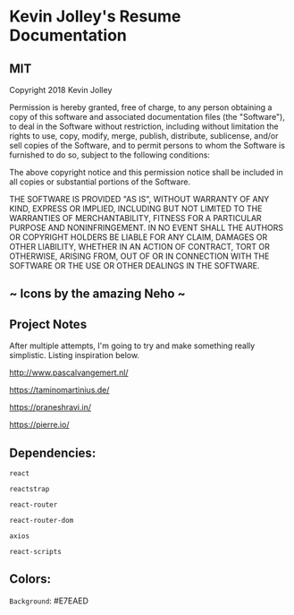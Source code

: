 # Kevin Jolley's Resume Documentation

## MIT
Copyright 2018 Kevin Jolley

Permission is hereby granted, free of charge, to any person obtaining a copy of this software and associated documentation files (the "Software"), to deal in the Software without restriction, including without limitation the rights to use, copy, modify, merge, publish, distribute, sublicense, and/or sell copies of the Software, and to permit persons to whom the Software is furnished to do so, subject to the following conditions:

The above copyright notice and this permission notice shall be included in all copies or substantial portions of the Software.

THE SOFTWARE IS PROVIDED "AS IS", WITHOUT WARRANTY OF ANY KIND, EXPRESS OR IMPLIED, INCLUDING BUT NOT LIMITED TO THE WARRANTIES OF MERCHANTABILITY, FITNESS FOR A PARTICULAR PURPOSE AND NONINFRINGEMENT. IN NO EVENT SHALL THE AUTHORS OR COPYRIGHT HOLDERS BE LIABLE FOR ANY CLAIM, DAMAGES OR OTHER LIABILITY, WHETHER IN AN ACTION OF CONTRACT, TORT OR OTHERWISE, ARISING FROM, OUT OF OR IN CONNECTION WITH THE SOFTWARE OR THE USE OR OTHER DEALINGS IN THE SOFTWARE.

## ~ Icons by the amazing Neho ~

## Project Notes

After multiple attempts, I'm going to try and make something really simplistic. Listing inspiration below.

http://www.pascalvangemert.nl/

https://taminomartinius.de/

https://praneshravi.in/

https://pierre.io/

## Dependencies:

`react`

`reactstrap`

`react-router`

`react-router-dom`

`axios`

`react-scripts`

## Colors:

`Background`: #E7EAED
